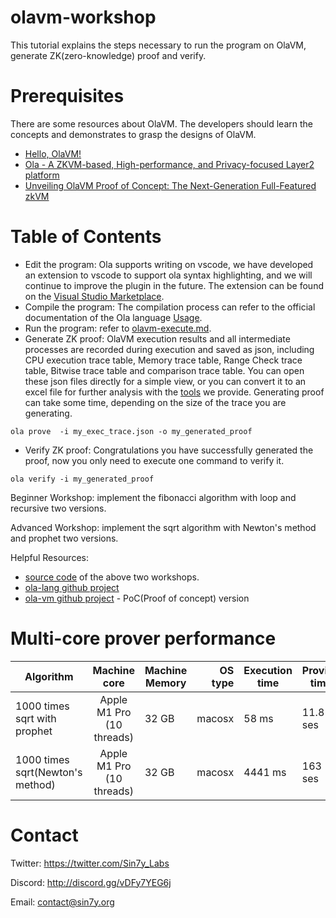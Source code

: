 # olavm-workshop

This tutorial explains the steps necessary to run the program on OlaVM, generate ZK(zero-knowledge) proof and verify.

# Prerequisites
There are some resources about OlaVM. The developers should learn the concepts and demonstrates to grasp the designs of OlaVM.
* [Hello, OlaVM!](https://hackmd.io/@sin7y/H1yPj_J8i)
* [Ola - A ZKVM-based, High-performance, and Privacy-focused Layer2 platform](https://github.com/Sin7Y/olavm-whitepaper-v2/blob/master/Ola%20-%20A%20ZKVM-based%2C%20High-performance%2C%20and%20Privacy-focused%20Layer2%20platform.pdf)
* [Unveiling OlaVM Proof of Concept: The Next-Generation Full-Featured zkVM](https://medium.com/@sin7y/unveiling-olavm-proof-of-concept-the-next-generation-full-featured-zkvm-5840b27f8e4c)

# Table of Contents

* Edit the program: Ola supports writing on vscode, we have developed an extension to vscode to support ola syntax highlighting, and we will continue to improve the plugin in the future.
The extension can be found on the [Visual Studio Marketplace](https://marketplace.visualstudio.com/items?itemName=Sin7y.ola).
* Compile the program: The compilation process can refer to the official documentation of the Ola language [Usage](https://github.com/Sin7Y/ola-lang#usage).
* Run the program: refer to [olavm-execute.md](docs/olavm-execute.md).
* Generate ZK proof: OlaVM execution results and all intermediate processes are recorded during execution and saved as json, including CPU execution trace table, Memory trace table, Range Check trace table, Bitwise trace table and comparison trace table. You can open these json files directly for a simple view, or you can convert it to an excel file for further analysis with the [tools](docs/olavm-trace-analysis.md) we provide. Generating proof can take some time, depending on the size of the trace you are generating.
```
ola prove  -i my_exec_trace.json -o my_generated_proof
```
* Verify ZK proof: Congratulations you have successfully generated the proof, now you only need to execute one command to verify it.
```
ola verify -i my_generated_proof
```

Beginner Workshop: implement the fibonacci algorithm with loop and recursive two versions.

Advanced Workshop:  implement the sqrt algorithm with Newton's method and prophet two versions.

Helpful Resources: 
* [source code](docs/ola-lang.md) of the above two workshops.
* [ola-lang github project](https://github.com/Sin7Y/ola-lang.git) 
* [ola-vm github project](https://github.com/Sin7Y/olavm) - PoC(Proof of concept) version

# Multi-core prover performance

| Algorithm                        |                Machine core                 | Machine Memory | OS type | Execution time | Proving time | Trace size |
|----------------------------------|:-------------------------------------------:|----------------|--------:|----------------|--------------|------------|
| 1000 times sqrt with prophet     |          Apple M1 Pro (10 threads)          | 32 GB          |  macosx | 58 ms          | 11.8 ses     | 18 MB      |
| 1000 times sqrt(Newton's method) |          Apple M1 Pro (10 threads)          | 32 GB          |  macosx | 4441 ms        | 163 ses      | 681 MB     |


# Contact
Twitter: https://twitter.com/Sin7y_Labs

Discord: http://discord.gg/vDFy7YEG6j

Email: contact@sin7y.org